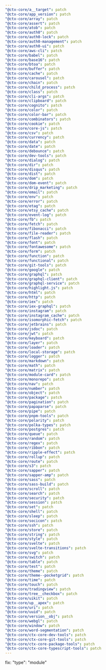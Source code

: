 ```yaml
---
"@ctx-core/a__target": patch
"@ctx-core/app_version": patch
"@ctx-core/array": patch
"@ctx-core/assert": patch
"@ctx-core/atob": patch
"@ctx-core/auth0": patch
"@ctx-core/auth0-lock": patch
"@ctx-core/auth0-management": patch
"@ctx-core/auth0-ui": patch
"@ctx-core/aws-cli": patch
"@ctx-core/babel": patch
"@ctx-core/base16": patch
"@ctx-core/btoa": patch
"@ctx-core/buffer": patch
"@ctx-core/cache": patch
"@ctx-core/carousel": patch
"@ctx-core/chain": patch
"@ctx-core/child_process": patch
"@ctx-core/class": patch
"@ctx-core/cli-args": patch
"@ctx-core/clipboard": patch
"@ctx-core/cognito": patch
"@ctx-core/color": patch
"@ctx-core/color-bar": patch
"@ctx-core/combinators": patch
"@ctx-core/cookie": patch
"@ctx-core/core-js": patch
"@ctx-core/csv": patch
"@ctx-core/currency": patch
"@ctx-core/data": patch
"@ctx-core/date": patch
"@ctx-core/debounce": patch
"@ctx-core/dev-tools": patch
"@ctx-core/dialog": patch
"@ctx-core/dir": patch
"@ctx-core/disqus": patch
"@ctx-core/dist": patch
"@ctx-core/dom": patch
"@ctx-core/dom-event": patch
"@ctx-core/drip_marketing": patch
"@ctx-core/email": patch
"@ctx-core/env": patch
"@ctx-core/error": patch
"@ctx-core/etag": patch
"@ctx-core/etsy_cache": patch
"@ctx-core/event-log": patch
"@ctx-core/fb": patch
"@ctx-core/fetch": patch
"@ctx-core/fibonacci": patch
"@ctx-core/file-reader": patch
"@ctx-core/flash": patch
"@ctx-core/font": patch
"@ctx-core/fontawesome": patch
"@ctx-core/form": patch
"@ctx-core/function": patch
"@ctx-core/functional": patch
"@ctx-core/git-tools": patch
"@ctx-core/google": patch
"@ctx-core/graphql": patch
"@ctx-core/graphql-client": patch
"@ctx-core/graphql-service": patch
"@ctx-core/highlight.js": patch
"@ctx-core/html": patch
"@ctx-core/http": patch
"@ctx-core/iex": patch
"@ctx-core/iex-graphql": patch
"@ctx-core/instagram": patch
"@ctx-core/instagram_cache": patch
"@ctx-core/isomorphic-fetch": patch
"@ctx-core/jetbrains": patch
"@ctx-core/jsdoc": patch
"@ctx-core/jwt": patch
"@ctx-core/keyboard": patch
"@ctx-core/layer": patch
"@ctx-core/loader": patch
"@ctx-core/local-storage": patch
"@ctx-core/logger": patch
"@ctx-core/markdown": patch
"@ctx-core/math": patch
"@ctx-core/matrix": patch
"@ctx-core/module-card": patch
"@ctx-core/monorepo": patch
"@ctx-core/nav": patch
"@ctx-core/number": patch
"@ctx-core/object": patch
"@ctx-core/package": patch
"@ctx-core/pagination": patch
"@ctx-core/papaparse": patch
"@ctx-core/pipe": patch
"@ctx-core/pnpm-tools": patch
"@ctx-core/polarity": patch
"@ctx-core/polka-types": patch
"@ctx-core/postgres": patch
"@ctx-core/queue": patch
"@ctx-core/random": patch
"@ctx-core/regex": patch
"@ctx-core/ribbon": patch
"@ctx-core/ripple-effect": patch
"@ctx-core/rollup": patch
"@ctx-core/route": patch
"@ctx-core/s3": patch
"@ctx-core/sapper": patch
"@ctx-core/sapper-amp": patch
"@ctx-core/sass": patch
"@ctx-core/sass-build": patch
"@ctx-core/scroll": patch
"@ctx-core/search": patch
"@ctx-core/security": patch
"@ctx-core/session": patch
"@ctx-core/set": patch
"@ctx-core/shell": patch
"@ctx-core/sleep": patch
"@ctx-core/socicon": patch
"@ctx-core/ssh": patch
"@ctx-core/store": patch
"@ctx-core/string": patch
"@ctx-core/style": patch
"@ctx-core/svelte": patch
"@ctx-core/svelte-transitions": patch
"@ctx-core/svg": patch
"@ctx-core/switch": patch
"@ctx-core/table": patch
"@ctx-core/test": patch
"@ctx-core/theme": patch
"@ctx-core/theme--pocketgrid": patch
"@ctx-core/time": patch
"@ctx-core/touch": patch
"@ctx-core/tradingview": patch
"@ctx-core/tree__checkbox": patch
"@ctx-core/uikit": patch
"@ctx-core/up__apex": patch
"@ctx-core/uri": patch
"@ctx-core/uuid": patch
"@ctx-core/version__obj": patch
"@ctx-core/webgl": patch
"@ctx-core/window": patch
"@ctx-core/word-segmentation": patch
"@ctx-core/ctx-core-dev-tools": patch
"@ctx-core/ctx-core-git-tools": patch
"@ctx-core/ctx-core-package-tools": patch
"@ctx-core/ctx-core-typescript-tools": patch
---
```


fix: "type": "module"
